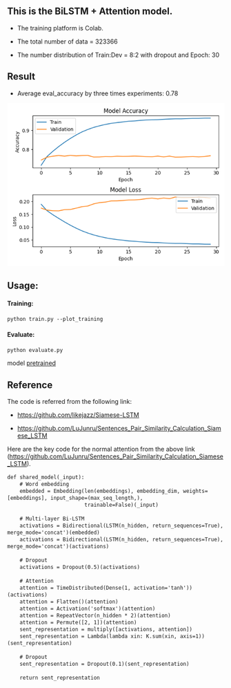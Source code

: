 ## This is the BiLSTM + Attention model.

- The training platform is Colab.

- The total number of data = 323366

- The number distribution of Train:Dev = 8:2 with dropout and Epoch: 30


## Result 

- Average eval_accuracy by three times experiments: 0.78

![alt text](./image/history-graph_new.png)


## Usage:
#### Training:
`python train.py --plot_training`

#### Evaluate:
`python evaluate.py`

model [pretrained](https://drive.google.com/drive/u/2/folders/1-Bqhk814nCpYTifg66SKFNK1m6yCs_1T)
## Reference
The code is referred from the following link:

- https://github.com/likejazz/Siamese-LSTM

- https://github.com/LuJunru/Sentences_Pair_Similarity_Calculation_Siamese_LSTM

Here are the key code for the normal attention from the above link (https://github.com/LuJunru/Sentences_Pair_Similarity_Calculation_Siamese_LSTM).

```
def shared_model(_input):
    # Word embedding
    embedded = Embedding(len(embeddings), embedding_dim, weights=[embeddings], input_shape=(max_seq_length,),
                         trainable=False)(_input)

    # Multi-layer Bi-LSTM
    activations = Bidirectional(LSTM(n_hidden, return_sequences=True), merge_mode='concat')(embedded)
    activations = Bidirectional(LSTM(n_hidden, return_sequences=True), merge_mode='concat')(activations)

    # Dropout
    activations = Dropout(0.5)(activations)

    # Attention
    attention = TimeDistributed(Dense(1, activation='tanh'))(activations)
    attention = Flatten()(attention)
    attention = Activation('softmax')(attention)
    attention = RepeatVector(n_hidden * 2)(attention)
    attention = Permute([2, 1])(attention)
    sent_representation = multiply([activations, attention])
    sent_representation = Lambda(lambda xin: K.sum(xin, axis=1))(sent_representation)

    # Dropout
    sent_representation = Dropout(0.1)(sent_representation)

    return sent_representation
```
